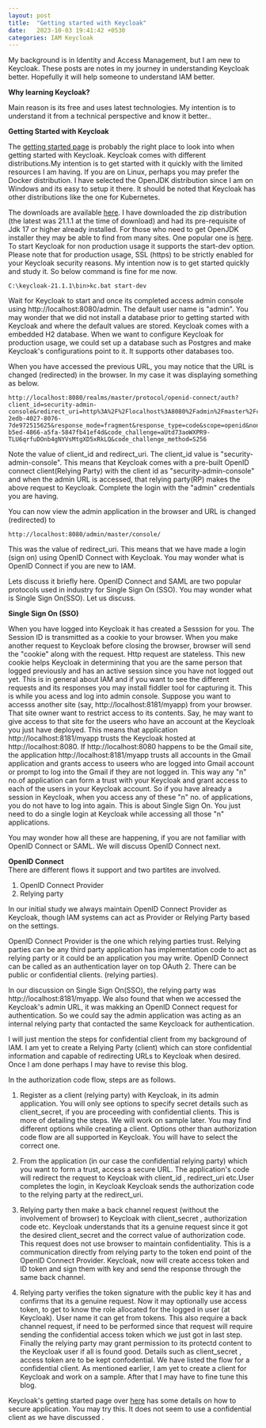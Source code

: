 ```yaml
---
layout: post
title:  "Getting started with Keycloak"
date:   2023-10-03 19:41:42 +0530
categories: IAM Keycloak
---
```

My background is in Identity and Access Management, but I am new to Keycloak. These posts are notes in my journey in understanding Keycloak better. Hopefully it will help someone to understand IAM better.

**Why learning Keycloak?**

Main reason is its free and uses latest technologies. My intention is to understand it from a technical perspective and know it better..

**Getting Started with Keycloak**

The [getting started page](https://www.keycloak.org/guides#getting-started) is probably the right place to look into when getting started with Keycloak. Keycloak comes with different distributions.My intention is to get started with it quickly with the limited resources I am having. If you are on Linux, perhaps you may prefer the Docker distribution. I have selected the OpenJDK distribution since I am on Windows and its easy to setup it there. It should be noted that Keycloak has other distributions like the one for Kubernetes. 

The downloads are available [here](https://www.keycloak.org/downloads). I have downloaded the zip distribution (the latest was 21.1.1 at the time of download) and had its pre-requisite of Jdk 17 or higher already installed. For those who need to get OpenJDK installer they may be able to find from many sites. One popular one is [here](https://adoptium.net/). To start Keycloak for non production usage it supports the start-dev option. Please note that for production usage, SSL (https) to be strictly enabled for your Keycloak security reasons. My intention now is to get started quickly and study it. So below command is fine for me now.
```
C:\keycloak-21.1.1\bin>kc.bat start-dev
```
Wait for Keycloak to start and once its completed access admin console using http://localhost:8080/admin. The default user name is "admin". You may wonder that we did not install a database prior to getting started with Keycloak and where the default values are stored. Keycloak comes with a embedded H2 database. When we want to configure Keycloak for production usage, we could set up a database such as Postgres and make Keycloak's configurations point to it. It supports other databases too.

When you have accessed the previous URL, you may notice that the URL is changed (redirected) in the browser. In my case it was displaying something as below.
```
http://localhost:8080/realms/master/protocol/openid-connect/auth?client_id=security-admin-console&redirect_uri=http%3A%2F%2Flocalhost%3A8080%2Fadmin%2Fmaster%2Fconsole%2F&state=8eb1eb6d-2edb-4027-8076-7de972515625&response_mode=fragment&response_type=code&scope=openid&nonce=861e3522-b5ed-4866-a5fa-5847fb41ef4d&code_challenge=aUtd73aoWXPR9-TLU6qrfuDOnb4gNYVsMtgXD5xRkLQ&code_challenge_method=S256
```
Note the value of client_id and redirect_uri. The client_id value is "security-admin-console". This means that Keycloak comes with a pre-built OpenID connect client(Relying Party) with the client id as "security-admin-console" and when the admin URL is accessed, that relying party(RP) makes the above request to Keycloak. Complete the login with the "admin" credentials you are having.

You can now view the admin application in the browser and URL is changed (redirected) to
```
http://localhost:8080/admin/master/console/
```
This was the value of redirect_uri. This means that we have made a login (sign on) using OpenID Connect with Keycloak. You may wonder what is OpenID Connect if you are new to IAM.

Lets discuss it briefly here.
OpenID Connect and SAML are two popular protocols used in industry for Single Sign On (SSO). You may wonder what is Single Sign On(SSO). Let us discuss.

**Single Sign On (SSO)**

When you have logged into Keycloak it has created a Sesssion for you. The Session ID is transmitted as a cookie to your browser. When you make another request to Keycloak before closing the browser, browser will send the "cookie" along with the request. Http request are stateless. This new cookie helps Keycloak in determining that you are the same person that logged previously and has an active session since you have not logged out yet. This is in general about IAM and if you want to see the different requests and its responses you may install fiddler tool for capturing it. This is while you acess and log into admin console. Suppose you want to accesss another site (say, http://localhost:8181/myapp) from your browser. That site owner want to restrict access to its contents. Say, he may want to give access to that site for the useers who have an account at the Keycloak you just have deployed. This means that application http://localhost:8181/myapp trusts the Keycloak hosted at http://localhost:8080. If http://localhost:8080 happens to be the Gmail site, the application http://localhost:8181/myapp trusts all accounts in the Gmail application and grants access to useers who are logged into Gmail account or prompt to log into the Gmail if they are not logged in. This way any "n" no.of application can form a trust with your Keycloak and grant access to each of the users in your Keycloak account. So if you have already a session in Keycloak, when you access any of these "n" no. of applications, you do not have to log into again. This is about Single Sign On. You just need to do a single login at Keycloak while accessing all those "n" applications.

You may wonder how all these are happening, if you are not familiar with OpenID Connect or SAML. We will discuss OpenID Connect next.

**OpenID Connect**  
There are different flows it support and two partites are involved.
1. OpenID Connect Provider
2. Relying party  

In our initial study we always maintain OpenID Connect Provider as Keycloak, though IAM systems can act as Provider or Relying Party based on the settings.

OpenID Connect Provider is the one which relying parties trust. Relying parties can be any third party application  has implementation code to act as relying party or it could be an application you may write.
OpenID Connect can be called as an authentication layer on top OAuth 2. There can be public or confidential clients. (relying parties).

In our discussion on Single Sign On(SSO), the relying party was http://localhost:8181/myapp. We also found that when we accessed the Keycloak's admin URL, it was makking an OpenID Connect request for authentication. So we could say the admin application was acting as an internal relying party that contacted the same Keycloack for authentication.

I will just mention the steps for confidential client from my background of IAM. I am yet to create a Relying Party (client) which can store confidential information and capable of redirecting URLs to Keycloak when desired. Once I am done perhaps I may have to revise this blog.

In the authorization code flow, steps are as follows.
1. Register as a client (relying party) with Keycloak, in its admin application. You will only see options to specify secret details such as client_secret, if you are proceeding with confidential clients. This is more of detailing the steps. We will work on sample later. You may find different options while creating a client. Options other than authorization code flow are all supported in Keycloak. You will have to select the correct one. 

2. From the application (in our case the confidential relying party) which you want to form a trust, access a secure URL. The application's code will redirect the request to Keycloak with client_id , redirect_uri etc.User completes the login, in Keycloak
Keycloak sends the authorization code to the relying party at the redirect_uri.
4. Relying party then make a back channel request (without the involvement of browser) to Keycloak with client_secret , authorization code etc.
Keycloak understands that its a genuine request since it got the desired client_secret and the correct value of authorization code. This request does not use browser to maintain confidentiality. This is a communication directly from relying party to the token end point of the OpenID Connect Provider.
Keycloak, now will create access token and ID token and sign them with key and send the response through the same back channel. 
5. Relying party verifies the token signature with the public key it has and confirms that its a genuine request. Now it may optionally use access token, to get to know the role allocated for the logged in user (at Keycloak). User name it can get from tokens. This also require a back channel request, if need to be performed since that request will require sending the confidential access token which we just got in last step. Finally the relying party may grant permission to its protectd content to the Keycloak user if all is found good.
Details such as client_secret , access token are to be kept confodential. We have listed the flow for a confidential client. As mentioned earlier, I am yet to create a client for Keycloak and work on a sample. After that I may have to fine tune this blog. 

Keycloak's getting started page over [here](https://www.keycloak.org/getting-started/getting-started-zip#_secure_the_first_application) has some details on how to secure application. You may try this. It does not seem to use a confidential client as we have discussed .



